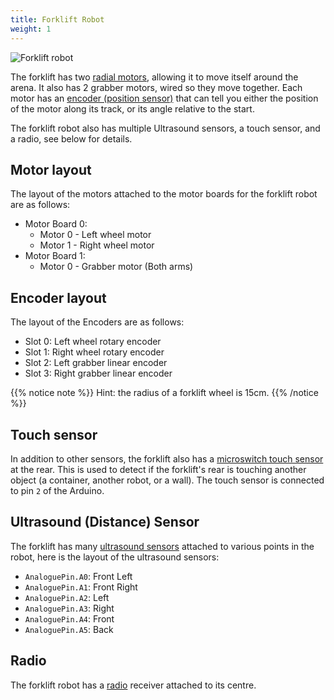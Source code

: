 ```yaml
---
title: Forklift Robot
weight: 1
---
```


![Forklift robot](/img/robots/forklift-isolated.png)

The forklift has two [radial motors](/api/motor-board), allowing it to move itself around the arena. It also has 2 grabber motors, wired so they move together. Each motor has an [encoder (position sensor)](/api/encoder) that can tell you either the position of the motor along its track, or its angle relative to the start.

The forklift robot also has multiple Ultrasound sensors, a touch sensor, and a radio, see below for details.

## Motor layout

The layout of the motors attached to the motor boards for the forklift robot are as follows:

- Motor Board 0:
    - Motor 0 - Left wheel motor
    - Motor 1 - Right wheel motor
- Motor Board 1:
    - Motor 0 - Grabber motor (Both arms)

## Encoder layout

The layout of the Encoders are as follows:

- Slot 0: Left wheel rotary encoder
- Slot 1: Right wheel rotary encoder
- Slot 2: Left grabber linear encoder
- Slot 3: Right grabber linear encoder

{{% notice note %}}
Hint: the radius of a forklift wheel is 15cm.
{{% /notice %}}

## Touch sensor

In addition to other sensors, the forklift also has a [microswitch touch sensor](/api/touch) at the rear. This is used to detect if the forklift's rear is touching another object (a container, another robot, or a wall). The touch sensor is connected to pin `2` of the Arduino.

## Ultrasound (Distance) Sensor

The forklift has many [ultrasound sensors](/api/ultrasound) attached to various points in the robot, here is the layout of the ultrasound sensors:

- `AnaloguePin.A0`: Front Left
- `AnaloguePin.A1`: Front Right
- `AnaloguePin.A2`: Left
- `AnaloguePin.A3`: Right
- `AnaloguePin.A4`: Front
- `AnaloguePin.A5`: Back

## Radio

The forklift robot has a [radio](/api/radio) receiver attached to its centre.
